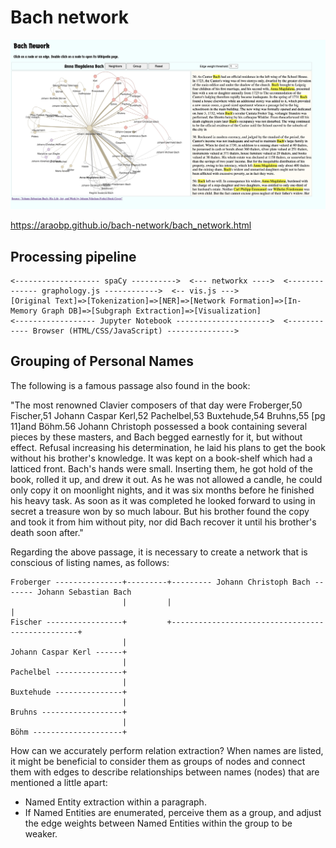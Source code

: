 # Bach network

<img src="docs/bach_network.jpg" width=800>

https://araobp.github.io/bach-network/bach_network.html

## Processing pipeline

```
<------------------- spaCy ---------->  <--- networkx ---->  <-------------- graphology.js ------------>  <-- vis.js --->
[Original Text]=>[Tokenization]=>[NER]=>[Network Formation]=>[In-Memory Graph DB]=>[Subgraph Extraction]=>[Visualization]
<------------------ Jupyter Notebook --------------------->  <------------ Browser (HTML/CSS/JavaScript) --------------->
```

## Grouping of Personal Names

The following is a famous passage also found in the book:

"The most renowned Clavier composers of that day were Froberger,50 Fischer,51 Johann Caspar Kerl,52 Pachelbel,53 Buxtehude,54 Bruhns,55 [pg 11]and Böhm.56 Johann Christoph possessed a book containing several pieces by these masters, and Bach begged earnestly for it, but without effect. Refusal increasing his determination, he laid his plans to get the book without his brother's knowledge. It was kept on a book-shelf which had a latticed front. Bach's hands were small. Inserting them, he got hold of the book, rolled it up, and drew it out. As he was not allowed a candle, he could only copy it on moonlight nights, and it was six months before he finished his heavy task. As soon as it was completed he looked forward to using in secret a treasure won by so much labour. But his brother found the copy and took it from him without pity, nor did Bach recover it until his brother's death soon after."

Regarding the above passage, it is necessary to create a network that is conscious of listing names, as follows:

```
Froberger ---------------+---------+--------- Johann Christoph Bach ------- Johann Sebastian Bach
                         |         |                                                 |
Fischer -----------------+         +-------------------------------------------------+
                         |
Johann Caspar Kerl ------+
                         |
Pachelbel ---------------+
                         |
Buxtehude ---------------+
                         |
Bruhns ------------------+
                         |
Böhm --------------------+
```


How can we accurately perform relation extraction? When names are listed, it might be beneficial to consider them as groups of nodes and connect them with edges to describe relationships between names (nodes) that are mentioned a little apart:

- Named Entity extraction within a paragraph.
- If Named Entities are enumerated, perceive them as a group, and adjust the edge weights between Named Entities within the group to be weaker.
